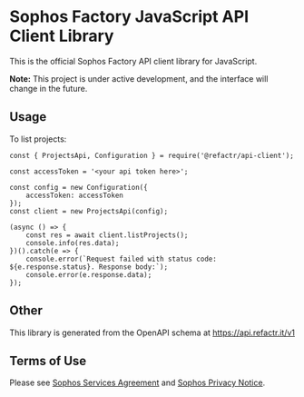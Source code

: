 # Sophos Factory JavaScript API Client Library

This is the official Sophos Factory API client library for JavaScript.

**Note:** This project is under active development, and the interface will change in the future.

## Usage

To list projects:

```
const { ProjectsApi, Configuration } = require('@refactr/api-client');

const accessToken = '<your api token here>';

const config = new Configuration({
    accessToken: accessToken
});
const client = new ProjectsApi(config);

(async () => {
    const res = await client.listProjects();
    console.info(res.data);
})().catch(e => {
    console.error(`Request failed with status code: ${e.response.status}. Response body:`);
    console.error(e.response.data);
});
```

## Other

This library is generated from the OpenAPI schema at https://api.refactr.it/v1

## Terms of Use

Please see [Sophos Services Agreement](https://www.sophos.com/en-us/legal/sophos-services-agreement.aspx) and [Sophos Privacy Notice](https://www.sophos.com/en-us/legal/sophos-group-privacy-notice.aspx).
